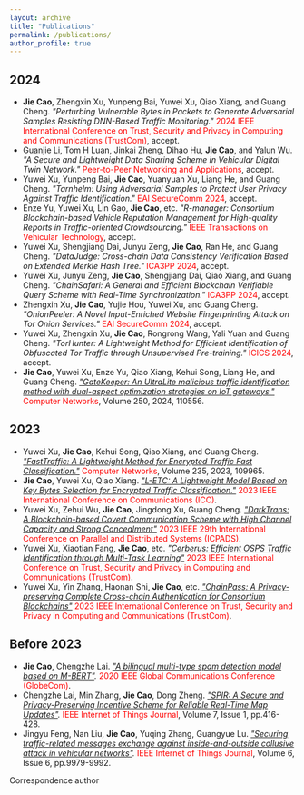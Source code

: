 ```yaml
---
layout: archive
title: "Publications"
permalink: /publications/
author_profile: true
---
```



## 2024

* **Jie Cao**, Zhengxin Xu, Yunpeng Bai, Yuwei Xu, Qiao Xiang, and Guang Cheng. *"Perturbing Vulnerable Bytes in Packets to Generate Adversarial Samples Resisting DNN-Based Traffic Monitoring."* <span style="color:red;">2024 IEEE International Conference on Trust, Security and Privacy in Computing and Communications (TrustCom)</span>, accept.
* Guanjie Li, Tom H Luan, Jinkai Zheng, Dihao Hu, **Jie Cao**, and Yalun Wu. *"A Secure and Lightweight Data Sharing Scheme in Vehicular Digital Twin Network."* <span style="color:red;">Peer-to-Peer Networking and Applications</span>, accept.
* Yuwei	Xu, Yunpeng	Bai, **Jie Cao**, Yuanyuan	Xu, Liang	He, and Guang	Cheng. *"Tarnhelm: Using Adversarial Samples to Protect User Privacy Against Traffic Identification."* <span style="color:red;">EAI SecureComm 2024</span>, accept.
* Enze Yu, Yuwei Xu, Lin Gao, **Jie Cao**, etc. *"R-manager: Consortium Blockchain-based Vehicle Reputation Management for High-quality Reports in Traffic-oriented Crowdsourcing."* <span style="color:red;">IEEE Transactions on Vehicular Technology</span>, accept.
* Yuwei Xu, Shengjiang Dai, Junyu Zeng, **Jie Cao**, Ran He, and Guang Cheng. *"DataJudge: Cross-chain Data Consistency Verification Based on Extended Merkle Hash Tree."* <span style="color:red;">ICA3PP 2024</span>, accept.
* Yuwei Xu, Junyu Zeng, **Jie Cao**, Shengjiang Dai, Qiao Xiang, and Guang Cheng. *"ChainSafari: A General and Efficient Blockchain Verifiable Query Scheme with Real-Time Synchronization."* <span style="color:red;">ICA3PP 2024</span>, accept.
* Zhengxin Xu, **Jie Cao**, Yujie Hou, Yuwei Xu, and Guang Cheng. *"OnionPeeler: A Novel Input-Enriched Website Fingerprinting Attack on Tor Onion Services."* <span style="color:red;">EAI SecureComm 2024</span>, accept.
* Yuwei Xu, Zhengxin Xu, **Jie Cao**, Rongrong Wang, Yali Yuan and Guang Cheng. *"TorHunter: A Lightweight Method for Efficient Identification of Obfuscated Tor Traffic through Unsupervised Pre-training."* <span style="color:red;">ICICS 2024</span>, accept.
* **Jie Cao**, Yuwei Xu, Enze Yu, Qiao Xiang, Kehui Song, Liang He, and Guang Cheng. *["GateKeeper: An UltraLite malicious traffic identification method with dual-aspect optimization strategies on IoT gateways."](https://www.sciencedirect.com/science/article/abs/pii/S1389128624003888)* <span style="color:red;">Computer Networks</span>, Volume 250, 2024, 110556.


## 2023
* Yuwei Xu, **Jie Cao**, Kehui Song, Qiao Xiang, and Guang Cheng. *["FastTraffic: A Lightweight Method for Encrypted Traffic Fast Classification."](https://www.sciencedirect.com/science/article/pii/S1389128623004103)* <span style="color:red;">Computer Networks</span>, Volume 235, 2023, 109965.
* **Jie Cao**, Yuwei Xu, Qiao Xiang. *["L-ETC: A Lightweight Model Based on Key Bytes Selection for Encrypted Traffic Classification."](https://ieeexplore.ieee.org/abstract/document/10279015)* <span style="color:red;">2023 IEEE International Conference on Communications (ICC)</span>.
* Yuwei Xu, Zehui Wu, **Jie Cao**, Jingdong Xu, Guang Cheng. *["DarkTrans: A Blockchain-based Covert Communication Scheme with High Channel Capacity and Strong Concealment"](https://ieeexplore.ieee.org/document/10476008/)* <span style="color:red;">2023 IEEE 29th International Conference on Parallel and Distributed Systems (ICPADS)</span>.
* Yuwei Xu, Xiaotian Fang, **Jie Cao**, etc. *["Cerberus: Efficient OSPS Traffic Identification through Multi-Task Learning"](https://ieeexplore.ieee.org/abstract/document/10538745/)* <span style="color:red;">2023 IEEE International Conference on Trust, Security and Privacy in Computing and Communications (TrustCom)</span>.
* Yuwei Xu, Yin Zhang, Haonan Shi, **Jie Cao**, etc. *["ChainPass: A Privacy-preserving Complete Cross-chain Authentication for Consortium Blockchains"](https://ieeexplore.ieee.org/abstract/document/10538918)* <span style="color:red;">2023 IEEE International Conference on Trust, Security and Privacy in Computing and Communications (TrustCom)</span>.


## Before 2023
* **Jie Cao**, Chengzhe Lai. *["A bilingual multi-type spam detection model based on M-BERT"](https://ieeexplore.ieee.org/document/9347970).* <span style="color:red;">2020 IEEE Global Communications Conference (GlobeCom)</span>.
* Chengzhe Lai, Min Zhang, **Jie Cao**, Dong Zheng. *["SPIR: A Secure and Privacy-Preserving Incentive Scheme for Reliable Real-Time Map Updates"](https://ieeexplore.ieee.org/abstract/document/8896960).* <span style="color:red;">IEEE Internet of Things Journal</span>, Volume 7, Issue 1, pp.416-428.
* Jingyu Feng, Nan Liu, **Jie Cao**, Yuqing Zhang, Guangyue Lu. *["Securing traffic-related messages exchange against inside-and-outside collusive attack in vehicular networks"](https://ieeexplore.ieee.org/abstract/document/8790743/).* <span style="color:red;">IEEE Internet of Things Journal</span>, Volume 6, Issue 6, pp.9979-9992.

 Correspondence author 
